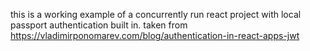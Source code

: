 this is a working example of a concurrently run react project with local passport authentication built in. taken from <https://vladimirponomarev.com/blog/authentication-in-react-apps-jwt>